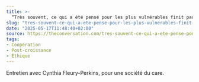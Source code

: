 ```yaml
---
title: >-
  “Très souvent, ce qui a été pensé pour les plus vulnérables finit par être utilisé de manière universelle”
slug: "tres-souvent-ce-qui-a-ete-pense-pour-les-plus-vulnerables-finit-par-etre-utilise-de-maniere-universelle"
date: "2025-05-17T11:48:40+02:00"
source: https://theconversation.com/tres-souvent-ce-qui-a-ete-pense-pour-les-plus-vulnerables-finit-par-etre-utilise-de-maniere-universelle-254150
tags:
- Coopération
- Post-croissance
- Éthique
---
```

Entretien avec Cynthia Fleury-Perkins, pour une société du care.